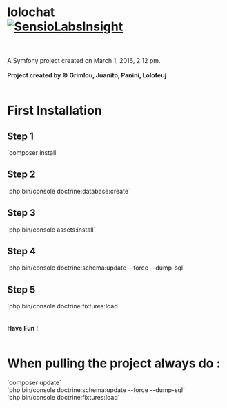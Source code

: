 lolochat<br />
[![SensioLabsInsight](https://insight.sensiolabs.com/projects/d7a3b222-449e-4bb1-8c3a-b58d29aeef7a/big.png)](https://insight.sensiolabs.com/projects/d7a3b222-449e-4bb1-8c3a-b58d29aeef7a)
<br /><br />
========

A Symfony project created on March 1, 2016, 2:12 pm.<br /><br />
<b>Project created by © Grimlou, Juanito, Panini, Lolofeuj</b><br /><br />

<h1>First Installation</h1>
<h2>Step 1</h2>
`composer install`<br />
<h2>Step 2</h2>
`php bin/console doctrine:database:create`<br />
<h2>Step 3</h2>
`php bin/console assets:install`<br />
<h2>Step 4</h2>
`php bin/console doctrine:schema:update --force --dump-sql`<br />
<h2>Step 5</h2>
`php bin/console doctrine:fixtures:load`<br />
<br /><br />
<b>Have Fun !</b>
<br /><br />


<h1>When pulling the project always do :</h1>
`composer update`<br />
`php bin/console doctrine:schema:update --force --dump-sql`<br />
`php bin/console doctrine:fixtures:load`
<br /><br />


